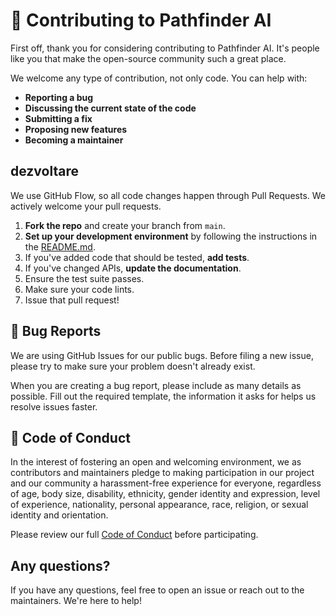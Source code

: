 
# 🤝 Contributing to Pathfinder AI

First off, thank you for considering contributing to Pathfinder AI. It's people like you that make the open-source community such a great place.

We welcome any type of contribution, not only code. You can help with:
*   **Reporting a bug**
*   **Discussing the current state of the code**
*   **Submitting a fix**
*   **Proposing new features**
*   **Becoming a maintainer**

##  dezvoltare

We use GitHub Flow, so all code changes happen through Pull Requests.
We actively welcome your pull requests.

1.  **Fork the repo** and create your branch from `main`.
2.  **Set up your development environment** by following the instructions in the [README.md](./README.md).
3.  If you've added code that should be tested, **add tests**.
4.  If you've changed APIs, **update the documentation**.
5.  Ensure the test suite passes.
6.  Make sure your code lints.
7.  Issue that pull request!

## 🐞 Bug Reports

We are using GitHub Issues for our public bugs. Before filing a new issue, please try to make sure your problem doesn't already exist.

When you are creating a bug report, please include as many details as possible. Fill out the required template, the information it asks for helps us resolve issues faster.

## 💬 Code of Conduct

In the interest of fostering an open and welcoming environment, we as contributors and maintainers pledge to making participation in our project and our community a harassment-free experience for everyone, regardless of age, body size, disability, ethnicity, gender identity and expression, level of experience, nationality, personal appearance, race, religion, or sexual identity and orientation.

Please review our full [Code of Conduct](./CODE_OF_CONDUCT.md) before participating.

## Any questions?

If you have any questions, feel free to open an issue or reach out to the maintainers. We're here to help!

